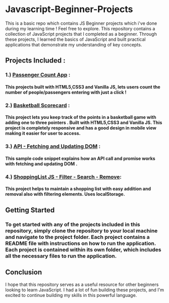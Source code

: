 # Javascript-Beginner-Projects
This is a basic repo which contains JS Beginner projects which i've done during my learning time ! Feel free to explore.
This repository contains a collection of JavaScript projects that I completed as a beginner. Through these projects, I learned the basics of JavaScript and built practical applications that demonstrate my understanding of key concepts.


## **Projects Included :**
### 1.) [Passenger Count App](https://github.com/subbuwu/Javascript-Beginner-Projects/tree/main/passenger-count-app) : 
#### This projects built with HTML5,CSS3 and Vanilla JS, lets users count the number of people/passengers entering with just a click !

### 2.) [Basketball Scorecard](https://github.com/subbuwu/Javascript-Beginner-Projects/tree/main/basketball-scorecard-js) :
#### This project lets you keep track of the points in a basketball game with adding one to three pointers . Built with HTML5,CSS3 and Vanilla JS. This project is completely responsive and has a good design in mobile view making it easier for user to access.

### 3.) [API - Fetching and Updating DOM](https://github.com/subbuwu/API-Fetch-Update-DOM) :
#### This sample code snippet explains how an API call and promise works with fetching and updating DOM .

### 4.) [ShoppingList JS - Filter - Search - Remove](https://github.com/subbuwu/Shopping-List-JS):
#### This project helps to maintain a shopping list with easy addition and removal also with filtering elements. Uses localStorage.


## **Getting Started**
### To get started with any of the projects included in this repository, simply clone the repository to your local machine and navigate to the project folder. Each project contains a README file with instructions on how to run the application. Each project is contained within its own folder, which includes all the necessary files to run the application.

## **Conclusion**
I hope that this repository serves as a useful resource for other beginners looking to learn JavaScript. I had a lot of fun building these projects, and I'm excited to continue building my skills in this powerful language.

